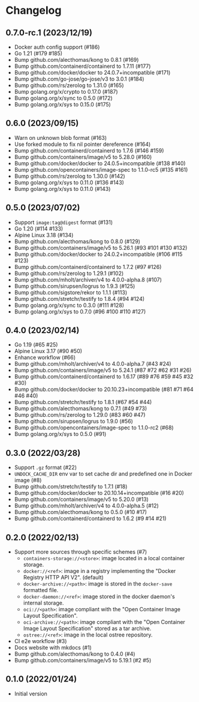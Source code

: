 # Changelog

## 0.7.0-rc.1 (2023/12/19)

* Docker auth config support (#186)
* Go 1.21 (#179 #185)
* Bump github.com/alecthomas/kong to 0.8.1 (#169)
* Bump github.com/containerd/containerd to 1.7.11 (#177)
* Bump github.com/docker/docker to 24.0.7+incompatible (#171)
* Bump github.com/go-jose/go-jose/v3 to 3.0.1 (#184)
* Bump github.com/rs/zerolog to 1.31.0 (#165)
* Bump golang.org/x/crypto to 0.17.0 (#187)
* Bump golang.org/x/sync to 0.5.0 (#172)
* Bump golang.org/x/sys to 0.15.0 (#175)

## 0.6.0 (2023/09/15)

* Warn on unknown blob format (#163)
* Use forked module to fix nil pointer dereference (#164)
* Bump github.com/containerd/containerd to 1.7.6 (#146 #159)
* Bump github.com/containers/image/v5 to 5.28.0 (#160)
* Bump github.com/docker/docker to 24.0.5+incompatible  (#138 #140)
* Bump github.com/opencontainers/image-spec to 1.1.0-rc5 (#135 #161)
* Bump github.com/rs/zerolog to 1.30.0 (#142)
* Bump golang.org/x/sys to 0.11.0 (#136 #143)
* Bump golang.org/x/sys to 0.11.0 (#143)

## 0.5.0 (2023/07/02)

* Support `image:tag@digest` format (#131)
* Go 1.20 (#114 #133)
* Alpine Linux 3.18 (#134)
* Bump github.com/alecthomas/kong to 0.8.0 (#129)
* Bump github.com/containers/image/v5 to 5.26.1 (#93 #101 #130 #132)
* Bump github.com/docker/docker to 24.0.2+incompatible (#106 #115 #123)
* Bump github.com/containerd/containerd to 1.7.2 (#97 #126)
* Bump github.com/rs/zerolog to 1.29.1 (#102)
* Bump github.com/mholt/archiver/v4 to 4.0.0-alpha.8 (#107)
* Bump github.com/sirupsen/logrus to 1.9.3 (#125)
* Bump github.com/sigstore/rekor to 1.1.1 (#113)
* Bump github.com/stretchr/testify to 1.8.4 (#94 #124)
* Bump golang.org/x/sync to 0.3.0 (#111 #128)
* Bump golang.org/x/sys to 0.7.0 (#96 #100 #110 #127)

## 0.4.0 (2023/02/14)

* Go 1.19 (#65 #25)
* Alpine Linux 3.17 (#90 #50)
* Enhance workflow (#66)
* Bump github.com/mholt/archiver/v4 to 4.0.0-alpha.7 (#43 #24)
* Bump github.com/containers/image/v5 to 5.24.1 (#87 #72 #62 #31 #26)
* Bump github.com/containerd/containerd to 1.6.17 (#89 #76 #59 #45 #32 #30)
* Bump github.com/docker/docker to 20.10.23+incompatible (#81 #71 #64 #46 #40)
* Bump github.com/stretchr/testify to 1.8.1 (#67 #54 #44)
* Bump github.com/alecthomas/kong to 0.7.1 (#49 #73)
* Bump github.com/rs/zerolog to 1.29.0 (#83 #60 #47)
* Bump github.com/sirupsen/logrus to 1.9.0 (#56)
* Bump github.com/opencontainers/image-spec to 1.1.0-rc2 (#68)
* Bump golang.org/x/sys to 0.5.0 (#91)

## 0.3.0 (2022/03/28)

* Support `.gz` format (#22)
* `UNDOCK_CACHE_DIR` env var to set cache dir and predefined one in Docker image (#8)
* Bump github.com/stretchr/testify to 1.7.1 (#18)
* Bump github.com/docker/docker to 20.10.14+incompatible (#16 #20)
* Bump github.com/containers/image/v5 to 5.20.0 (#13)
* Bump github.com/mholt/archiver/v4 to 4.0.0-alpha.5 (#12)
* Bump github.com/alecthomas/kong to 0.5.0 (#10 #17)
* Bump github.com/containerd/containerd to 1.6.2 (#9 #14 #21)

## 0.2.0 (2022/02/13)

* Support more sources through specific schemes (#7)
    * `containers-storage://<store>`: image located in a local container storage.
    * `docker://<ref>`: image in a registry implementing the "Docker Registry HTTP API V2". (default)
    * `docker-archive://<path>`: image is stored in the `docker-save` formatted file.
    * `docker-daemon://<ref>`: image stored in the docker daemon's internal storage.
    * `oci://<path>`: image compliant with the "Open Container Image Layout Specification".
    * `oci-archive://<path>`: image compliant with the "Open Container Image Layout Specification" stored as a tar archive.
    * `ostree://<ref>`: image in the local ostree repository.
* CI e2e workflow (#3)
* Docs website with mkdocs (#1)
* Bump github.com/alecthomas/kong to 0.4.0 (#4)
* Bump github.com/containers/image/v5 to 5.19.1 (#2 #5)

## 0.1.0 (2022/01/24)

* Initial version

